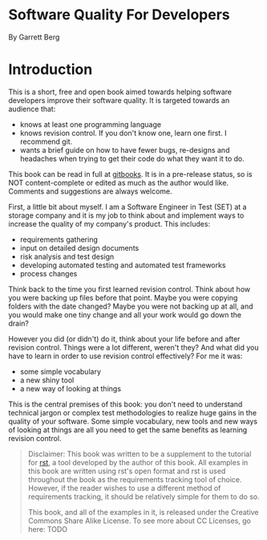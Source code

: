 # Software Quality For Developers
By Garrett Berg

# Introduction
This is a short, free and open book aimed towards helping software developers
improve their software quality. It is targeted towards an audience that:
- knows at least one programming language
- knows revision control. If you don't know one, learn one first. I recommend git.
- wants a brief guide on how to have fewer bugs, re-designs and headaches when
    trying to get their code do what they want it to do.

This book can be read in full at [gitbooks](1). It is in a pre-release status,
so is NOT content-complete or edited as much as the author would like. Comments
and suggestions are always welcome.

First, a little bit about myself. I am a Software Engineer in Test
(SET) at a storage company and it is my job to think about and implement ways
to increase the quality of my company's product. This includes:
- requirements gathering
- input on detailed design documents
- risk analysis and test design
- developing automated testing and automated test frameworks
- process changes

Think back to the time you first learned revision control.
Think about how you were backing up files before that point. Maybe you were
copying folders with the date changed? Maybe you were not backing up at all,
and you would make one tiny change and all your work would go down the
drain?

However you did (or didn't) do it, think about your life before and after
revision control. Things were a lot different, weren't they? And what did you
have to learn in order to use revision control effectively? For me it was:
- some simple vocabulary
- a new shiny tool
- a new way of looking at things

This is the central premises of this book: you don't need to understand
technical jargon or complex test methodologies to realize huge gains in the quality
of your software. Some simple vocabulary, new tools and new ways of looking at things
are all you need to get the same benefits as learning revision control.

> Disclaimer: This book was written to be a supplement to the tutorial for
> [rst](2), a tool developed by the author of this book. All examples in this book
> are written using rst's open format and rst is used throughout the book
> as the requirements tracking tool of choice. However, if the reader wishes to use a
> different method of requirements tracking, it should be relatively simple
> for them to do so.
>
> This book, and all of the examples in it, is released under the
> Creative Commons Share Alike License. To see more about CC Licenses,
> go here: TODO

[1]: https://vitiral.gitbooks.io/software-quality-for-developers/content/
[2]: http://github.com/vitiral/rst

